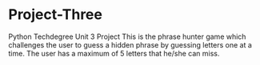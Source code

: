 # Project-Three
 Python Techdegree Unit 3 Project
This is the phrase hunter game which challenges the user to guess a hidden phrase by guessing letters one at a time. The user has a maximum of 5 letters that he/she can miss. 
